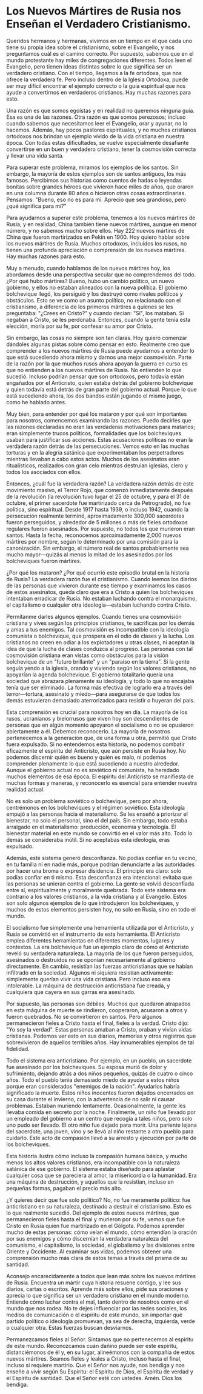 # Los Nuevos Mártires de Rusia nos Enseñan el Verdadero Cristianismo.  

Queridos hermanos y hermanas, vivimos en un tiempo en el que cada uno tiene su propia idea sobre el cristianismo, sobre el Evangelio, y nos preguntamos cuál es el camino correcto. Por supuesto, sabemos que en el mundo protestante hay miles de congregaciones diferentes. Todos leen el Evangelio, pero tienen ideas distintas sobre lo que significa ser un verdadero cristiano. Con el tiempo, llegamos a la fe ortodoxa, que nos ofrece la verdadera fe. Pero incluso dentro de la Iglesia Ortodoxa, puede ser muy difícil encontrar el ejemplo correcto o la guía espiritual que nos ayude a convertirnos en verdaderos cristianos. Hay muchas razones para esto.  

Una razón es que somos egoístas y en realidad no queremos ninguna guía. Esa es una de las razones. Otra razón es que somos perezosos; incluso cuando sabemos que necesitamos leer el Evangelio, orar y ayunar, no lo hacemos. Además, hay pocos pastores espirituales, y no muchos cristianos ortodoxos nos brindan un ejemplo vívido de la vida cristiana en nuestra época. Con todas estas dificultades, se vuelve especialmente desafiante convertirse en un buen y verdadero cristiano, tener la cosmovisión correcta y llevar una vida santa.  

Para superar este problema, miramos los ejemplos de los santos. Sin embargo, la mayoría de estos ejemplos son de santos antiguos, los más famosos. Percibimos sus historias como cuentos de hadas o leyendas bonitas sobre grandes héroes que vivieron hace miles de años, que oraron en una columna durante 80 años o hicieron otras cosas extraordinarias. Pensamos: "Bueno, eso no es para mí. Aprecio que sea grandioso, pero ¿qué significa para mí?"  

Para ayudarnos a superar este problema, tenemos a los nuevos mártires de Rusia, y en realidad, China también tiene nuevos mártires, aunque en menor número, y no sabemos mucho sobre ellos. Hay 222 nuevos mártires de China que fueron martirizados en Pekín en 1900. Hoy quiero hablar sobre los nuevos mártires de Rusia. Muchos ortodoxos, incluidos los rusos, no tienen una profunda apreciación o comprensión de los nuevos mártires. Hay muchas razones para esto.  

Muy a menudo, cuando hablamos de los nuevos mártires hoy, los abordamos desde una perspectiva secular que no comprendemos del todo. ¿Por qué hubo mártires? Bueno, hubo un cambio político, un nuevo gobierno, y ellos no estaban alineados con la nueva política. El gobierno bolchevique llegó, los persiguió y los destruyó como rivales políticos y obstáculos. Esto se ve como un asunto político, no relacionado con el cristianismo, a diferencia de los primeros mártires a quienes se les preguntaba: "¿Crees en Cristo?" y cuando decían: "Sí", los mataban. Si negaban a Cristo, se les perdonaba. Entonces, cuando la gente tenía esta elección, moría por su fe, por confesar su amor por Cristo.  

Sin embargo, las cosas no siempre son tan claras. Hoy quiero comenzar dándoles algunas pistas sobre cómo pensar en esto. Realmente creo que comprender a los nuevos mártires de Rusia puede ayudarnos a entender lo que está sucediendo ahora mismo y darnos una mejor cosmovisión. Parte de la razón por la que muchos rusos ahora apoyan la guerra en curso es que no entienden a los nuevos mártires de Rusia. No entienden lo que sucedió. Incluso podrían pensar que son ortodoxos, pero todavía están engañados por el Anticristo, quien estaba detrás del gobierno bolchevique y quien todavía está detrás de gran parte del gobierno actual. Porque lo que está sucediendo ahora, los dos bandos están jugando el mismo juego, como he hablado antes.  

Muy bien, para entender por qué los mataron y por qué son importantes para nosotros, comencemos examinando las razones. Puedo decirles que las razones declaradas no eran las verdaderas motivaciones para matarlos; eran simplemente trucos políticos, formalidades que los bolcheviques usaban para justificar sus acciones. Estas acusaciones políticas no eran la verdadera razón detrás de las persecuciones. Vemos esto en las muchas torturas y en la alegría satánica que experimentaban los perpetradores mientras llevaban a cabo estos actos. Muchos de los asesinatos eran ritualísticos, realizados con gran celo mientras destruían iglesias, clero y todos los asociados con ellos.  

Entonces, ¿cuál fue la verdadera razón? La verdadera razón detrás de este movimiento masivo, el Terror Rojo, que comenzó inmediatamente después de la revolución (la revolución tuvo lugar el 25 de octubre, y para el 31 de octubre, el primer sacerdote fue martirizado cerca de Petrogrado), no fue política, sino espiritual. Desde 1917 hasta 1939, o incluso 1942, cuando la persecución realmente terminó, aproximadamente 300,000 sacerdotes fueron perseguidos, y alrededor de 5 millones o más de fieles ortodoxos regulares fueron asesinados. Por supuesto, no todos los que murieron eran santos. Hasta la fecha, reconocemos aproximadamente 2,000 nuevos mártires por nombre, según lo determinado por una comisión para la canonización. Sin embargo, el número real de santos probablemente sea mucho mayor—quizás al menos la mitad de los asesinados por los bolcheviques fueron mártires.  

¿Por qué los mataron? ¿Por qué ocurrió este episodio brutal en la historia de Rusia? La verdadera razón fue el cristianismo. Cuando leemos los diarios de las personas que vivieron durante ese tiempo y examinamos los casos de estos asesinatos, queda claro que era a Cristo a quien los bolcheviques intentaban erradicar de Rusia. No estaban luchando contra el monarquismo, el capitalismo o cualquier otra ideología—estaban luchando contra Cristo.  

Permítanme darles algunos ejemplos. Cuando tienes una cosmovisión cristiana y vives según los principios cristianos, te sacrificas por los demás y amas a tus enemigos. Tal cosmovisión es incompatible con la ideología comunista o bolchevique, que prospera en el odio de clases y la lucha. Los cristianos no creen en odiar a los explotadores u otras clases, ni aceptan la idea de que la lucha de clases conduzca al progreso. Las personas con tal cosmovisión cristiana eran vistas como obstáculos para la visión bolchevique de un "futuro brillante" y un "paraíso en la tierra". Si la gente seguía yendo a la iglesia, orando y viviendo según los valores cristianos, no apoyarían la agenda bolchevique. El gobierno totalitario quería una sociedad que abrazara plenamente su ideología, y todo lo que no encajaba tenía que ser eliminado. La forma más efectiva de lograrlo era a través del terror—tortura, asesinato y miedo—para asegurarse de que todos los demás estuvieran demasiado aterrorizados para resistir o huyeran del país.

Esta comprensión es crucial para nosotros hoy en día. La mayoría de los rusos, ucranianos y bielorrusos que viven hoy son descendientes de personas que en algún momento apoyaron el socialismo o no se opusieron abiertamente a él. Debemos reconocerlo. La mayoría de nosotros pertenecemos a la generación que, de una forma u otra, permitió que Cristo fuera expulsado. Si no entendemos esta historia, no podemos combatir eficazmente el espíritu del Anticristo, que aún persiste en Rusia hoy. No podemos discernir quién es bueno y quién es malo, ni podemos comprender plenamente lo que está sucediendo a nuestro alrededor. Aunque el gobierno actual no es soviético ni comunista, ha heredado muchos elementos de esa época. El espíritu del Anticristo se manifiesta de muchas formas y maneras, y reconocerlo es esencial para entender nuestra realidad actual.

No es solo un problema soviético o bolchevique, pero por ahora, centrémonos en los bolcheviques y el régimen soviético. Esta ideología empujó a las personas hacia el materialismo. Se les enseñó a priorizar el bienestar, no solo el personal, sino el del país. Sin embargo, todo estaba arraigado en el materialismo: producción, economía y tecnología. El bienestar material en este mundo se convirtió en el valor más alto. Todo lo demás se consideraba inútil. Si no aceptabas esta ideología, eras expulsado.

Además, este sistema generó desconfianza. No podías confiar en tu vecino, en tu familia ni en nadie más, porque podrían denunciarte a las autoridades por hacer una broma o expresar disidencia. El principio era claro: solo podías confiar en ti mismo. Esta desconfianza era intencional: evitaba que las personas se unieran contra el gobierno. La gente se volvió desconfiada entre sí, espiritualmente y moralmente quebrada. Todo este sistema era contrario a los valores cristianos, a la vida cristiana y al Evangelio. Estos son solo algunos ejemplos de lo que introdujeron los bolcheviques, y muchos de estos elementos persisten hoy, no solo en Rusia, sino en todo el mundo.

El socialismo fue simplemente una herramienta utilizada por el Anticristo, y Rusia se convirtió en el instrumento de esta herramienta. El Anticristo emplea diferentes herramientas en diferentes momentos, lugares y contextos. La era bolchevique fue un ejemplo claro de cómo el Anticristo reveló su verdadera naturaleza. La mayoría de los que fueron perseguidos, asesinados o destruidos no se oponían necesariamente al gobierno directamente. En cambio, resistían las fuerzas anticristianas que se habían infiltrado en la sociedad. Algunos ni siquiera resistían activamente: simplemente querían vivir una vida cristiana. Pero incluso eso era intolerable. La máquina de destrucción anticristiana fue creada, y cualquiera que cayera en sus garras era asesinado.

Por supuesto, las personas son débiles. Muchos que quedaron atrapados en esta máquina de muerte se rindieron, cooperaron, acusaron a otros y fueron quebrados. No se convirtieron en santos. Pero algunos permanecieron fieles a Cristo hasta el final, fieles a la verdad. Cristo dijo: "Yo soy la verdad". Estas personas amaban a Cristo, oraban y vivían vidas cristianas. Podemos ver esto en sus diarios, memorias y otros registros que sobrevivieron de aquellos terribles años. Hay innumerables ejemplos de tal fidelidad.

Todo el sistema era anticristiano. Por ejemplo, en un pueblo, un sacerdote fue asesinado por los bolcheviques. Su esposa murió de dolor y sufrimiento, dejando atrás a dos niños pequeños, quizás de cuatro o cinco años. Todo el pueblo tenía demasiado miedo de ayudar a estos niños porque eran considerados "enemigos de la nación". Ayudarlos habría significado la muerte. Estos niños inocentes fueron dejados encerrados en su casa durante el invierno, con la advertencia de no salir ni causar problemas. Estaban muriendo lentamente. Ocasionalmente, la gente les llevaba comida en secreto por la noche. Finalmente, un niño fue llevado por un empleado del gobierno a un centro que recogía a tales niños, pero solo uno pudo ser llevado. El otro niño fue dejado para morir. Una pariente lejana del sacerdote, una joven, vino y se llevó al niño restante a otro pueblo para cuidarlo. Este acto de compasión llevó a su arresto y ejecución por parte de los bolcheviques.

Esta historia ilustra cómo incluso la compasión humana básica, y mucho menos los altos valores cristianos, era incompatible con la naturaleza satánica de ese gobierno. El sistema estaba diseñado para aplastar cualquier cosa que se pareciera al amor, la misericordia o la humanidad. Era una máquina de destrucción, y aquellos que la resistían, incluso en pequeñas formas, pagaban el precio más alto.

¿Y quieres decir que fue solo político? No, no fue meramente político: fue anticristiano en su naturaleza, destinado a destruir el cristianismo. Esto es lo que realmente sucedió. Del ejemplo de estos nuevos mártires, que permanecieron fieles hasta el final y murieron por su fe, vemos que fue Cristo en Rusia quien fue martirizado en el Gólgota. Podemos aprender mucho de estas personas: cómo veían el mundo, cómo entendían la oración por sus enemigos y cómo discernían la verdadera naturaleza del comunismo, el capitalismo, la sociedad, el globalismo y las divisiones entre Oriente y Occidente. Al examinar sus vidas, podemos obtener una comprensión mucho más clara de estos temas a través del prisma de su santidad.

Aconsejo encarecidamente a todos que lean más sobre los nuevos mártires de Rusia. Encuentra un mártir cuya historia resuene contigo, y lee sus diarios, cartas o escritos. Aprende más sobre ellos, pide sus oraciones y aprecia lo que significa ser un verdadero cristiano en el mundo moderno. Entiende cómo luchar contra el mal, tanto dentro de nosotros como en el mundo que nos rodea. No te dejes influenciar por las redes sociales, los medios de comunicación o el espíritu de este mundo, sin importar qué partido político o ideología promuevan, ya sea de derecha, izquierda, verde o cualquier otra. Estas fuerzas buscan desviarnos.

Permanezcamos fieles al Señor. Sintamos que no pertenecemos al espíritu de este mundo. Reconozcamos cuán dañino puede ser este espíritu, distanciémonos de él y, en su lugar, alineémonos con la compañía de estos nuevos mártires. Seamos fieles y leales a Cristo, incluso hasta el final, incluso si requiere martirio. Que el Señor nos ayude, nos bendiga y nos enseñe a vivir según Su Espíritu: el Espíritu de Dios, el Espíritu de verdad y el Espíritu de santidad. Que el Señor esté con ustedes. Amén. Dios los bendiga.

